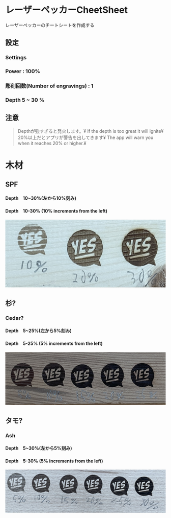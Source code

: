 # レーザーペッカーCheetSheet

レーザーペッカーのチートシートを作成する

## 設定
### Settings
### Power : 100%
### 彫刻回数(Number of engravings) : 1
### Depth 5 ~ 30 %

## 注意
 >Depthが強すぎると発火します。¥
 >If the depth is too great it will ignite¥
 >20%以上だとアプリが警告を出してきます¥
 >The app will warn you when it reaches 20% or higher.¥

# 木材

## SPF

#### Depth　10~30%(左から10%刻み)
#### Depth　10-30% (10% increments from the left)

![Image](SPF.JPG "SPF")

## 杉?
### Cedar?

#### Depth　5~25%(左から5%刻み)
#### Depth　5-25% (5% increments from the left)

![Image](杉.JPG "杉?")

## タモ?
### Ash

#### Depth　5~30%(左から5%刻み)
#### Depth　5-30% (5% increments from the left)

![Image](タモ.JPG "タモ?")
